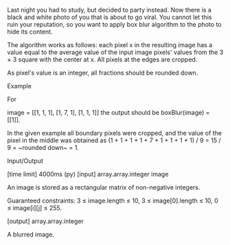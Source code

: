 Last night you had to study, but decided to party instead. Now there is a black and white photo of you that is about to go viral. You cannot let this ruin your reputation, so you want to apply box blur algorithm to the photo to hide its content.

The algorithm works as follows: each pixel x in the resulting image has a value equal to the average value of the input image pixels' values from the 3 × 3 square with the center at x. All pixels at the edges are cropped.

As pixel's value is an integer, all fractions should be rounded down.

Example

For

image = [[1, 1, 1],
         [1, 7, 1],
         [1, 1, 1]]
the output should be boxBlur(image) = [[1]].

In the given example all boundary pixels were cropped, and the value of the pixel in the middle was obtained as (1 + 1 + 1 + 1 + 7 + 1 + 1 + 1 + 1) / 9 = 15 / 9 = ~rounded down~ = 1.

Input/Output

[time limit] 4000ms (py)
[input] array.array.integer image

An image is stored as a rectangular matrix of non-negative integers.

Guaranteed constraints:
3 ≤ image.length ≤ 10,
3 ≤ image[0].length ≤ 10,
0 ≤ image[i][j] ≤ 255.

[output] array.array.integer

A blurred image.
